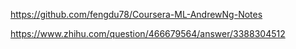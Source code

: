 


https://github.com/fengdu78/Coursera-ML-AndrewNg-Notes


https://www.zhihu.com/question/466679564/answer/3388304512
